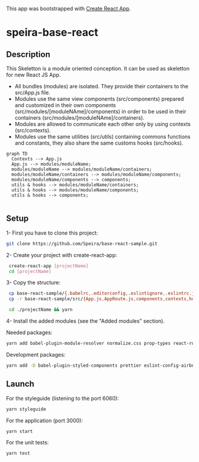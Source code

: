 This app was bootstrapped with [Create React App](https://github.com/facebook/create-react-app).

# speira-base-react

## Description

This Skeletton is a module oriented conception. It can be used as skeletton for new React JS App.
- All bundles (modules) are isolated. They provide their containers to the src/App.js file.
- Modules use the same view components (src/components) prepared and customized in their own components (src/modules/[moduleNAme]/components) in order to be used in their containers (src/modules/[moduleNAme]/containers).
- Modules are allowed to communicate each other only by using contexts (src/contexts).
- Modules use the same utilities (src/utils) containing commons functions and constants, they also share the same customs hooks (src/hooks).


```mermaid
graph TD
  Contexts --> App.js
  App.js --> modules/moduleName;
  modules/moduleName --> modules/moduleName/containers;
  modules/moduleName/containers --> modules/moduleName/components;
  modules/moduleName/components --> components;
  utils & hooks --> modules/moduleName/containers;
  utils & hooks --> modules/moduleName/components;
  utils & hooks --> components;
  
```

## Setup

1- First you have to clone this project:

```bash
git clone https://github.com/Speira/base-react-sample.git
```

2- Create your project with create-react-app:

```bash
 create-react-app [projectName]
 cd [projectName]
```
3- Copy the structure:

```bash
 cp base-react-sample/{.babelrc,.editorconfig,.eslintignore,.eslintrc.js,.gitignore,.prettierrc,jsonconfig.json} .
 cp -r base-react-sample/src/{App.js,AppRoute.js,components,contexts,hooks,modules,utils} ./src
```

```bash
 cd ./projectName && yarn
```

4- Install the added modules (see the "Added modules" section).

Needed packages:
```bash
yarn add babel-plugin-module-resolver normalize.css prop-types react-router-dom styled-components react-is @styled-icons/bootstrap
```

Development packages:

```bash
yarn add -D babel-plugin-styled-components prettier eslint-config-airbnb eslint-config-prettier eslint-import-resolver-babel-module eslint-plugin-prettier react-styleguidist enzyme enzyme-adapter-react-16
```

## Launch

For the styleguide (listening to the port 6060):

```bash
yarn styleguide
```

For the application (port 3000):

```
yarn start
```

For the unit tests:

```
yarn test
```
